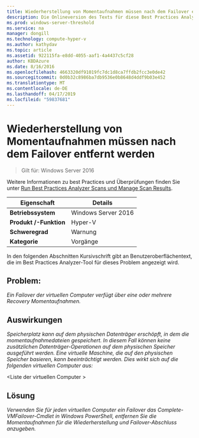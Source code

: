 ```yaml
---
title: Wiederherstellung von Momentaufnahmen müssen nach dem Failover entfernt werden
description: Die Onlineversion des Texts für diese Best Practices Analyzer-Regel.
ms.prod: windows-server-threshold
ms.service: na
manager: dongill
ms.technology: compute-hyper-v
ms.author: kathydav
ms.topic: article
ms.assetid: 922115fa-e8dd-4055-aaf1-4a4437c5cf28
author: KBDAzure
ms.date: 8/16/2016
ms.openlocfilehash: 4663320df91019fc7dc1d8ca7ffdb2fcc3e0de42
ms.sourcegitcommit: 0d0b32c8986ba7db9536e0b8648d4ddf9b03e452
ms.translationtype: MT
ms.contentlocale: de-DE
ms.lasthandoff: 04/17/2019
ms.locfileid: "59837681"
---
```

# <a name="recovery-snapshots-should-be-removed-after-failover"></a>Wiederherstellung von Momentaufnahmen müssen nach dem Failover entfernt werden

>Gilt für: Windows Server 2016

Weitere Informationen zu best Practices und Überprüfungen finden Sie unter [Run Best Practices Analyzer Scans und Manage Scan Results](https://go.microsoft.com/fwlink/p/?LinkID=223177).  
  
|Eigenschaft|Details|  
|-|-|  
|**Betriebssystem**|Windows Server 2016| 
|**Produkt /-Funktion**|Hyper-V|  
|**Schweregrad**|Warnung|  
|**Kategorie**|Vorgänge|  
  
In den folgenden Abschnitten Kursivschrift gibt an Benutzeroberflächentext, die im Best Practices Analyzer-Tool für dieses Problem angezeigt wird.  
  
## <a name="issue"></a>**Problem:**  
*Ein Failover der virtuellen Computer verfügt über eine oder mehrere Recovery Momentaufnahmen.*  
  
## <a name="impact"></a>**Auswirkungen**  
*Speicherplatz kann auf dem physischen Datenträger erschöpft, in dem die momentaufnahmedateien gespeichert. In diesem Fall können keine zusätzlichen Datenträger-Operationen auf dem physischen Speicher ausgeführt werden. Eine virtuelle Maschine, die auf den physischen Speicher basieren, kann beeinträchtigt werden. Dies wirkt sich auf die folgenden virtuellen Computer aus:*  
  
\<Liste der virtuellen Computer >  
  
## <a name="resolution"></a>**Lösung**  
*Verwenden Sie für jeden virtuellen Computer ein Failover das Complete-VMFailover-Cmdlet in Windows PowerShell, entfernen Sie die Momentaufnahmen für die Wiederherstellung und Failover-Abschluss anzugeben.*  
  



